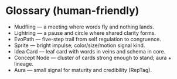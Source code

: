 # Glossary (human-friendly)
- Mudfling — a meeting where words fly and nothing lands.
- Lightring — a pause and circle where shared clarity forms.
- EvoPath — five-step trail from self regulation to congruence.
- Sprite — bright impulse; color/size/motion signal kind.
- Idea Card — leaf card with words in veins and schema in core.
- Concept Node — cluster of cards strong enough to stand; aura + lineage.
- Aura — small signal for maturity and credibility (RepTag).

